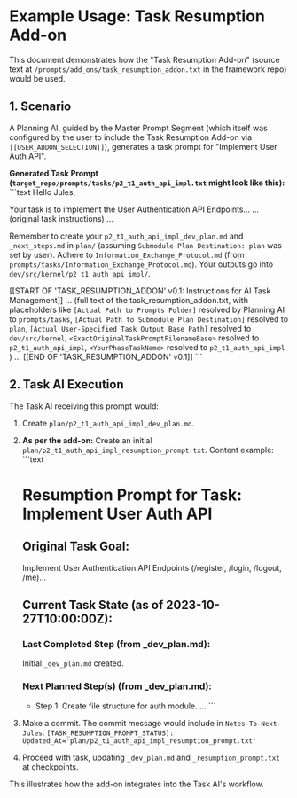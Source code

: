 # Example Usage: Task Resumption Add-on

This document demonstrates how the "Task Resumption Add-on" (source text at `/prompts/add_ons/task_resumption_addon.txt` in the framework repo) would be used.

## 1. Scenario
A Planning AI, guided by the Master Prompt Segment (which itself was configured by the user to include the Task Resumption Add-on via `[[USER_ADDON_SELECTION]]`), generates a task prompt for "Implement User Auth API".

**Generated Task Prompt (`target_repo/prompts/tasks/p2_t1_auth_api_impl.txt` might look like this):**
\`\`\`text
Hello Jules,

Your task is to implement the User Authentication API Endpoints...
... (original task instructions) ...

Remember to create your `p2_t1_auth_api_impl_dev_plan.md` and `_next_steps.md` in `plan/` (assuming `Submodule Plan Destination: plan` was set by user).
Adhere to `Information_Exchange_Protocol.md` (from `prompts/tasks/Information_Exchange_Protocol.md`).
Your outputs go into `dev/src/kernel/p2_t1_auth_api_impl/`.

[[START OF 'TASK_RESUMPTION_ADDON' v0.1: Instructions for AI Task Management]]
... (full text of the task_resumption_addon.txt, with placeholders like
    `[Actual Path to Prompts Folder]` resolved by Planning AI to `prompts/tasks`,
    `[Actual Path to Submodule Plan Destination]` resolved to `plan`,
    `[Actual User-Specified Task Output Base Path]` resolved to `dev/src/kernel`,
    `<ExactOriginalTaskPromptFilenameBase>` resolved to `p2_t1_auth_api_impl`,
    `<YourPhaseTaskName>` resolved to `p2_t1_auth_api_impl`
) ...
[[END OF 'TASK_RESUMPTION_ADDON' v0.1]]
\`\`\`

## 2. Task AI Execution

The Task AI receiving this prompt would:
1.  Create `plan/p2_t1_auth_api_impl_dev_plan.md`.
2.  **As per the add-on:** Create an initial `plan/p2_t1_auth_api_impl_resumption_prompt.txt`.
    Content example:
    \`\`\`text
    # Resumption Prompt for Task: Implement User Auth API

    ## Original Task Goal:
    Implement User Authentication API Endpoints (/register, /login, /logout, /me)...

    ## Current Task State (as of 2023-10-27T10:00:00Z):
    ### Last Completed Step (from _dev_plan.md):
    Initial `_dev_plan.md` created.
    ### Next Planned Step(s) (from _dev_plan.md):
    - Step 1: Create file structure for auth module.
    ...
    \`\`\`
3.  Make a commit. The commit message would include in `Notes-To-Next-Jules`:
    `[TASK_RESUMPTION_PROMPT_STATUS]: Updated_At='plan/p2_t1_auth_api_impl_resumption_prompt.txt'`
4.  Proceed with task, updating `_dev_plan.md` and `_resumption_prompt.txt` at checkpoints.

This illustrates how the add-on integrates into the Task AI's workflow.
